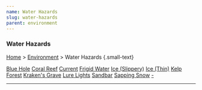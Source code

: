 ```yaml
---
name: Water Hazards
slug: water-hazards
parent: environment
---
```

### Water Hazards
[Home](dm-operations-center) > [Environment](environment) > Water Hazards {.small-text}

<div class="menu-container">
    <a href="blue-hole">Blue Hole</a>
    <a href="coral-reef">Coral Reef</a>
    <a href="current">Current</a>
    <a href="frigid-water">Frigid Water</a>
    <a href="slippery-ice">Ice (Slippery)</a>
    <a href="thin-ice">Ice (Thin)</a>
    <a href="kelp-forest">Kelp Forest</a>
    <a href="krakens-grave">Kraken's Grave</a>
    <a href="lure-lights">Lure Lights</a>
    <a href="sandbar">Sandbar</a>
    <a href="sapping-snow">Sapping Snow</a>
    <a href=".">-</a>
</div>
<hr/>


